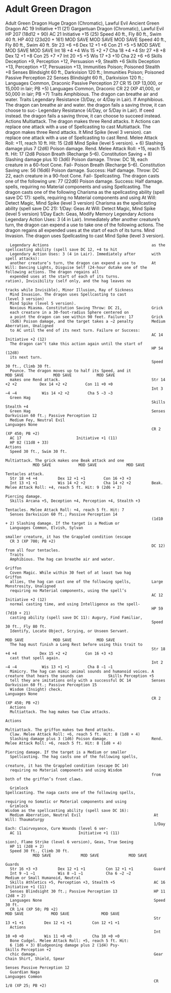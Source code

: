 # Adult Green Dragon

Adult Green Dragon
      Huge Dragon (Chromatic), Lawful Evil                          Ancient Green Dragon
      AC 19		                      Initiative +11 (21)              Gargantuan Dragon (Chromatic), Lawful Evil
      HP 207 (18d12 + 90)                                           AC 21		                      Initiative +15 (25)
      Speed 40 ft., Fly 80 ft., Swim 40 ft.                         HP 402 (23d20 + 161)
                MOD SAVE              MOD SAVE           MOD SAVE   Speed 40 ft., Fly 80 ft., Swim 40 ft.
      Str 23 +6 +6          Dex 12 +1 +6         Con 21 +5 +5                 MOD SAVE              MOD SAVE           MOD SAVE
      Int 18 +4 +4          Wis 15 +2 +7         Cha 18 +4 +4       Str 27 +8 +8          Dex 12 +1 +8 Con 25 +7 +7
                                                                    Int 20 +5 +5          Wis 17 +3 +10 Cha 22 +6 +6
      Skills Deception +9, Perception +12, Persuasion +9,
        Stealth +6                                                  Skills Deception +13, Perception +17, Persuasion +13,
      Immunities Poison; Poisoned                                     Stealth +8
      Senses Blindsight 60 ft., Darkvision 120 ft.;                 Immunities Poison; Poisoned
        Passive Perception 22                                       Senses Blindsight 60 ft., Darkvision 120 ft.;
      Languages Common, Draconic                                      Passive Perception 27
      CR 15 (XP 13,000, or 15,000 in lair; PB +5)                   Languages Common, Draconic
                                                                    CR 22 (XP 41,000, or 50,000 in lair; PB +7)
      Traits
      Amphibious. The dragon can breathe air and water.             Traits
      Legendary Resistance (3/Day, or 4/Day in Lair). If            Amphibious. The dragon can breathe air and water.
      the dragon fails a saving throw, it can choose to suc-        Legendary Resistance (4/Day, or 5/Day in Lair). If
      ceed instead.                                                 the dragon fails a saving throw, it can choose to succeed instead.
      Actions
      Multiattack. The dragon makes three Rend attacks. It          Actions
      can replace one attack with a use of Spellcasting to cast     Multiattack. The dragon makes three Rend attacks. It
      Mind Spike (level 3 version).                                 can replace one attack with a use of Spellcasting to cast
      Rend. Melee Attack Roll: +11, reach 10 ft. Hit: 15 (2d8       Mind Spike (level 5 version).
      + 6) Slashing damage plus 7 (2d6) Poison damage.              Rend. Melee Attack Roll: +15, reach 15 ft. Hit: 17 (2d8
      Poison Breath (Recharge 5–6). Constitution Saving             + 8) Slashing damage plus 10 (3d6) Poison damage.
      Throw: DC 18, each creature in a 60-foot Cone. Fail-          Poison Breath (Recharge 5–6). Constitution Saving
      ure: 56 (16d6) Poison damage. Success: Half damage.           Throw: DC 22, each creature in a 90-foot Cone. Fail-
      Spellcasting. The dragon casts one of the following           ure: 77 (22d6) Poison damage. Success: Half damage.
      spells, requiring no Material components and using            Spellcasting. The dragon casts one of the following
      Charisma as the spellcasting ability (spell save DC 17):      spells, requiring no Material components and using
      At Will: Detect Magic, Mind Spike (level 3 version)           Charisma as the spellcasting ability (spell save DC 21):
      1/Day: Geas                                                   At Will: Detect Magic, Mind Spike (level 5 version)
                                                                    1/Day Each: Geas, Modify Memory
      Legendary Actions
      Legendary Action Uses: 3 (4 in Lair). Immediately after
      another creature’s turn, the dragon can expend a use to
      take one of the following actions. The dragon regains all
      expended uses at the start of each of its turns.
      Mind Invasion. The dragon uses Spellcasting to cast
      Mind Spike (level 3 version).

      Legendary Actions                                             as the spellcasting ability (spell save DC 12, +4 to hit
      Legendary Action Uses: 3 (4 in Lair). Immediately after       with spell attacks):
      another creature’s turn, the dragon can expend a use to       At Will: Dancing Lights, Disguise Self (24-hour dutake one of the following actions. The dragon regains all
      expended uses at the start of each of its turns.               ration), Invisibility (self only, and the hag leaves no
                                                                     tracks while Invisible), Minor Illusion, Ray of Sickness
      Mind Invasion. The dragon uses Spellcasting to cast            (level 3 version)
      Mind Spike (level 5 version).
      Noxious Miasma. Constitution Saving Throw: DC 21,             Grick
      each creature in a 30-foot-radius Sphere centered on
      a point the dragon can see within 90 feet. Failure: 17        Grick
      (5d6) Poison damage, and the target takes a −2 penalty        Medium Aberration, Unaligned
      to AC until the end of its next turn. Failure or Success:
                                                                    AC 14		                    Initiative +2 (12)
      The dragon can’t take this action again until the start of
                                                                    HP 54 (12d8)
      its next turn.
                                                                    Speed 30 ft., Climb 30 ft.
      Pounce. The dragon moves up to half its Speed, and it                   MOD SAVE             MOD SAVE           MOD SAVE
      makes one Rend attack.                                        Str 14 +2 +2          Dex 14 +2 +2        Con 11 +0 +0
                                                                    Int 3 −4 −4           Wis 14 +2 +2        Cha 5 −3 −3
      Green Hag
                                                                    Skills Stealth +4
      Green Hag                                                     Senses Darkvision 60 ft.; Passive Perception 12
      Medium Fey, Neutral Evil                                      Languages None
                                                                    CR 2 (XP 450; PB +2)
      AC 17		                   Initiative +1 (11)
      HP 82 (11d8 + 33)                                             Actions
      Speed 30 ft., Swim 30 ft.
                                                                    Multiattack. The grick makes one Beak attack and one
                MOD SAVE            MOD SAVE             MOD SAVE
                                                                    Tentacles attack.
      Str 18 +4 +4         Dex 12 +1 +1        Con 16 +3 +3
      Int 13 +1 +1         Wis 14 +2 +2        Cha 14 +2 +2         Beak. Melee Attack Roll: +4, reach 5 ft. Hit: 9 (2d6 + 2)
                                                                    Piercing damage.
      Skills Arcana +5, Deception +4, Perception +4, Stealth +3
                                                                    Tentacles. Melee Attack Roll: +4, reach 5 ft. Hit: 7
      Senses Darkvision 60 ft.; Passive Perception 14
                                                                    (1d10 + 2) Slashing damage. If the target is a Medium or
      Languages Common, Elvish, Sylvan
                                                                    smaller creature, it has the Grappled condition (escape
      CR 3 (XP 700; PB +2)
                                                                    DC 12) from all four tentacles.
      Traits
      Amphibious. The hag can breathe air and water.
                                                                    Griffon
      Coven Magic. While within 30 feet of at least two hag         Griffon
      allies, the hag can cast one of the following spells,         Large Monstrosity, Unaligned
      requiring no Material components, using the spell’s
                                                                    AC 12		                    Initiative +2 (12)
      normal casting time, and using Intelligence as the spell-
                                                                    HP 59 (7d10 + 21)
      casting ability (spell save DC 11): Augury, Find Familiar,
                                                                    Speed 30 ft., Fly 80 ft.
      Identify, Locate Object, Scrying, or Unseen Servant.
                                                                              MOD SAVE             MOD SAVE           MOD SAVE
      The hag must finish a Long Rest before using this trait to
                                                                    Str 18 +4 +4          Dex 15 +2 +2        Con 16 +3 +3
      cast that spell again.
                                                                    Int 2 −4 −4           Wis 13 +1 +1        Cha 8 −1 −1
      Mimicry. The hag can mimic animal sounds and humanoid voices. A creature that hears the sounds can           Skills Perception +5
      tell they are imitations only with a successful DC 14         Senses Darkvision 60 ft.; Passive Perception 15
      Wisdom (Insight) check.                                       Languages None
                                                                    CR 2 (XP 450; PB +2)
      Actions
      Multiattack. The hag makes two Claw attacks.
                                                                    Actions
                                                                    Multiattack. The griffon makes two Rend attacks.
      Claw. Melee Attack Roll: +6, reach 5 ft. Hit: 8 (1d8 + 4)
      Slashing damage plus 3 (1d6) Poison damage.                   Rend. Melee Attack Roll: +6, reach 5 ft. Hit: 8 (1d8 + 4)
                                                                    Piercing damage. If the target is a Medium or smaller
      Spellcasting. The hag casts one of the following spells,
                                                                    creature, it has the Grappled condition (escape DC 14)
      requiring no Material components and using Wisdom
                                                                    from both of the griffon’s front claws.

      Grimlock                                                       Spellcasting. The naga casts one of the following spells,
                                                                     requiring no Somatic or Material components and using
      Grimlock                                                       Wisdom as the spellcasting ability (spell save DC 16):
      Medium Aberration, Neutral Evil                                At Will: Thaumaturgy
                                                                     1/Day Each: Clairvoyance, Cure Wounds (level 6 ver-
      AC 11		                    Initiative +1 (11)
                                                                       sion), Flame Strike (level 6 version), Geas, True Seeing
      HP 11 (2d8 + 2)
      Speed 30 ft., Climb 30 ft.
                MOD SAVE             MOD SAVE             MOD SAVE
                                                                     Guards
      Str 16 +3 +3         Dex 12 +1 +1         Con 12 +1 +1         Guard
      Int 9 −1 −1          Wis 8 −1 −1          Cha 6 −2 −2          Medium or Small Humanoid, Neutral
      Skills Athletics +5, Perception +3, Stealth +5                 AC 16		                    Initiative +1 (11)
      Senses Blindsight 30 ft.; Passive Perception 13                HP 11 (2d8 + 2)
      Languages None                                                 Speed 30 ft.
      CR 1/4 (XP 50; PB +2)                                                    MOD SAVE            MOD SAVE              MOD SAVE
                                                                     Str 13 +1 +1         Dex 12 +1 +1         Con 12 +1 +1
      Actions
                                                                     Int 10 +0 +0         Wis 11 +0 +0         Cha 10 +0 +0
      Bone Cudgel. Melee Attack Roll: +5, reach 5 ft. Hit:
      6 (1d6 + 3) Bludgeoning damage plus 2 (1d4) Psy-               Skills Perception +2
      chic damage.                                                   Gear Chain Shirt, Shield, Spear
                                                                     Senses Passive Perception 12
      Guardian Naga                                                  Languages Common
                                                                     CR 1/8 (XP 25; PB +2)
